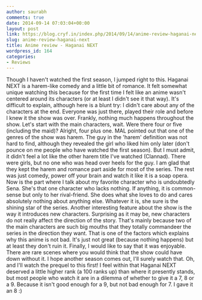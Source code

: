 ```yaml
---
author: saurabh
comments: true
date: 2014-09-14 07:03:04+00:00
layout: post
link: https://blog.cryf.in/index.php/2014/09/14/anime-review-haganai-next/
slug: anime-review-haganai-next
title: Anime review - Haganai NEXT
wordpress_id: 164
categories:
- Reviews
---
```


Though I haven't watched the first season, I jumped right to this. Haganai NEXT is a harem-like comedy and a little bit of romance. It felt somewhat unique watching this because for the first time I felt like an anime wasn't centered around its characters (or at least I didn't see it that way). It's difficult to explain, although here is a blunt try: I didn't care about any of the characters at the end. Everyone was just there, played their role and before I knew it the show was over. Frankly, nothing much happens throughout the show.
Let's start with the main characters, wait. Were there four or five (including the maid)? Alright, four plus one. MAL pointed out that one of the genres of the show was harem. The guy in the 'harem' definition was not hard to find, although they revealed the girl who liked him only later (don't pounce on me people who have watched the first season). But I must admit, it didn't feel a lot like the other harem title I've watched (Clannad). There were girls, but no one who was head over heels for the guy. I am glad that they kept the harem and romance part aside for most of the series. The rest was just comedy, power off your brain and watch it like it is a soap opera.
Now is the part where I talk about my favorite character who is undoubtedly Sena. She's that one character who lacks nothing. If anything, it is common-sense but only to her rival-friend. She does what she loves to do and cares absolutely nothing about anything else. Whatever it is, she sure is the shining star of the series.
Another interesting feature about the show is the way it introduces new characters. Surprising as it may be, new characters do not really affect the direction of the story. That's mainly because two of the main characters are such big mouths that they totally commandeer the series in the direction they want. That is one of the factors which explains why this anime is not bad. It's just not great (because nothing happens) but at least they don't ruin it.
Finally, I would like to say that it was enjoyable. There are rare scenes where you would think that the show could have down without it. I hope another season comes out, I'll surely watch that. Oh, and I'll watch the prequel to this first! I feel within that Haganai NEXT deserved a little higher rank (a 100 ranks up) than where it presently stands, but most people who watch it are in a dilemma of whether to give it a 7, 8 or a 9. Because it isn't good enough for a 9, but not bad enough for 7. I gave it an 8 :)

